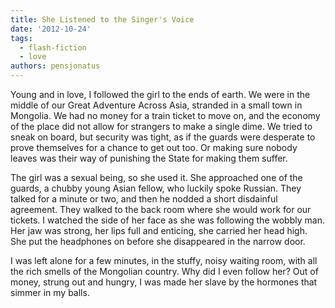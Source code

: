 ```yaml
---
title: She Listened to the Singer's Voice
date: '2012-10-24'
tags:
  - flash-fiction
  - love
authors: pensjonatus
---
```


Young and in love, I followed the girl to the ends of earth. We were in the
middle of our Great Adventure Across Asia, stranded in a small town in Mongolia.
We had no money for a train ticket to move on, and the economy of the place did
not allow for strangers to make a single dime. We tried to sneak on board, but
security was tight, as if the guards were desperate to prove themselves for a
chance to get out too. Or making sure nobody leaves was their way of punishing
the State for making them suffer.

<!-- truncate -->

The girl was a sexual being, so she used it. She approached one of the guards, a
chubby young Asian fellow, who luckily spoke Russian. They talked for a minute
or two, and then he nodded a short disdainful agreement. They walked to the back
room where she would work for our tickets. I watched the side of her face as she
was following the wobbly man. Her jaw was strong, her lips full and enticing,
she carried her head high. She put the headphones on before she disappeared in
the narrow door.

I was left alone for a few minutes, in the stuffy, noisy waiting room, with all
the rich smells of the Mongolian country. Why did I even follow her? Out of
money, strung out and hungry, I was made her slave by the hormones that simmer
in my balls.
